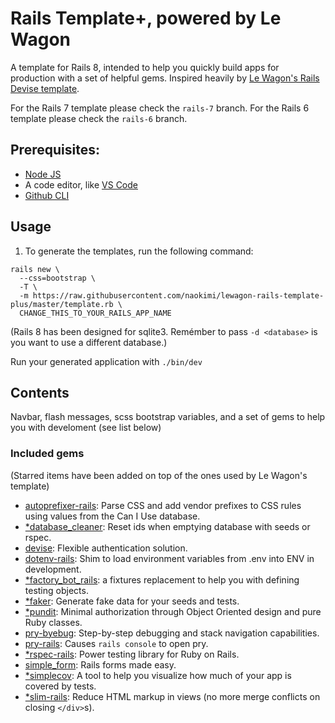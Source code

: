 # Rails Template+, powered by Le Wagon
A template for Rails 8, intended to help you quickly build apps for production with a set of helpful gems. Inspired heavily by [Le Wagon's Rails Devise template](https://github.com/lewagon/rails-templates).

For the Rails 7 template please check the `rails-7` branch.
For the Rails 6 template please check the `rails-6` branch.

## Prerequisites:
- [Node JS](https://nodejs.org/en)
- A code editor, like [VS Code](https://code.visualstudio.com/)
- [Github CLI](https://cli.github.com/)

## Usage
1. To generate the templates, run the following command:
```
rails new \
  --css=bootstrap \
  -T \
  -m https://raw.githubusercontent.com/naokimi/lewagon-rails-template-plus/master/template.rb \
  CHANGE_THIS_TO_YOUR_RAILS_APP_NAME
```
(Rails 8 has been designed for sqlite3. Remémber to pass `-d <database>` is you want to use a different database.)

Run your generated application with `./bin/dev`

## Contents
Navbar, flash messages, scss bootstrap variables, and a set of gems to help you with develoment (see list below)

### Included gems
(Starred items have been added on top of the ones used by Le Wagon's template)

- [autoprefixer-rails](https://github.com/ai/autoprefixer-rails): Parse CSS and add vendor prefixes to CSS rules using values from the Can I Use database.
- [\*database_cleaner](https://github.com/DatabaseCleaner/database_cleaner): Reset ids when emptying database with seeds or rspec.
- [devise](https://github.com/heartcombo/devise): Flexible authentication solution.
- [dotenv-rails](https://github.com/bkeepers/dotenv): Shim to load environment variables from .env into ENV in development.
- [\*factory_bot_rails](https://github.com/thoughtbot/factory_bot_rails): a fixtures replacement to help you with defining testing objects.
- [\*faker](https://github.com/faker-ruby/faker): Generate fake data for your seeds and tests.
- [\*pundit](https://github.com/varvet/pundit): Minimal authorization through Object Oriented design and pure Ruby classes.
- [pry-byebug](https://github.com/deivid-rodriguez/pry-byebug): Step-by-step debugging and stack navigation capabilities.
- [pry-rails](https://github.com/rweng/pry-rails): Causes `rails console` to open pry.
- [\*rspec-rails](https://github.com/rspec/rspec-rails): Power testing library for Ruby on Rails.
- [simple_form](https://github.com/heartcombo/simple_form): Rails forms made easy.
- [\*simplecov](https://github.com/simplecov-ruby/simplecov): A tool to help you visualize how much of your app is covered by tests.
- [\*slim-rails](https://github.com/slim-template/slim-rails): Reduce HTML markup in views (no more merge conflicts on closing `</div>`s).
